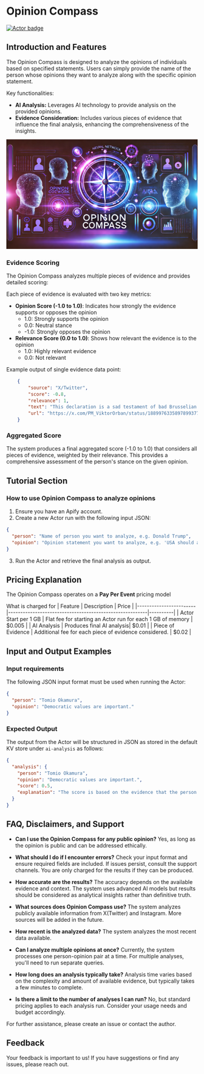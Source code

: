 # Opinion Compass

[![Actor badge](https://apify.com/actor-badge?actor=jan.turon/opinion-compass)](https://apify.com/jan.turon/opinion-compass)

## Introduction and Features
The Opinion Compass is designed to analyze the opinions of individuals based on specified statements. Users can simply provide the name of the person whose opinions they want to analyze along with the specific opinion statement. 

Key functionalities:
- **AI Analysis:** Leverages AI technology to provide analysis on the provided opinions.
- **Evidence Consideration:** Includes various pieces of evidence that influence the final analysis, enhancing the comprehensiveness of the insights.

![Opinion Compass Logo](compass.png)

### Evidence Scoring

The Opinion Compass analyzes multiple pieces of evidence and provides detailed scoring:

Each piece of evidence is evaluated with two key metrics:
- **Opinion Score (-1.0 to 1.0)**: Indicates how strongly the evidence supports or opposes the opinion
  - 1.0: Strongly supports the opinion
  - 0.0: Neutral stance
  - -1.0: Strongly opposes the opinion
- **Relevance Score (0.0 to 1.0)**: Shows how relevant the evidence is to the opinion
  - 1.0: Highly relevant evidence
  - 0.0: Not relevant

Example output of single evidence data point:
```json
    {
        "source": "X/Twitter",
        "score": -0.8,
        "relevance": 1,
        "text": "This declaration is a sad testament of bad Brusselian leadership. While President @realDonaldTrump and President Putin negotiate on peace, EU officials issue worthless statements.\n\nYou can’t request a seat at the negotiating table. You have to earn it! Through strength, good leadership and smart diplomacy.\n\nThe position of Brussels - to support killing as long as it takes - is morally and politically unacceptable.",
        "url": "https://x.com/PM_ViktorOrban/status/1889976335897899377"
    }
```

### Aggregated Score
The system produces a final aggregated score (-1.0 to 1.0) that considers all pieces of evidence, weighted by their relevance. This provides a comprehensive assessment of the person's stance on the given opinion.

## Tutorial Section
### How to use Opinion Compass to analyze opinions
1. Ensure you have an Apify account.
2. Create a new Actor run with the following input JSON:

```json
{
  "person": "Name of person you want to analyze, e.g. Donald Trump",
  "opinion": "Opinion statement you want to analyze, e.g. 'USA should always come first.'"
}
```

3. Run the Actor and retrieve the final analysis as output.

## Pricing Explanation
The Opinion Compass operates on a **Pay Per Event** pricing model

What is charged for
| Feature                | Description                                             | Price    |
|------------------------|---------------------------------------------------------|----------|
| Actor Start per 1 GB   | Flat fee for starting an Actor run for each 1 GB of memory | $0.005  |
| AI Analysis            | Produces final AI analysis| $0.01   |
| Piece of Evidence      | Additional fee for each piece of evidence considered. | $0.02   |


## Input and Output Examples
### Input requirements
The following JSON input format must be used when running the Actor:

```json
{
  "person": "Tomio Okamura",
  "opinion": "Democratic values are important."
}
```

### Expected Output
The output from the Actor will be structured in JSON as stored in the default KV store under `ai-analysis` as follows:

```json
{
  "analysis": {
    "person": "Tomio Okamura",
    "opinion": "Democratic values are important.",
    "score": 0.5,
    "explanation": "The score is based on the evidence that the person identifies with the opinion. It ranges from -1.0 to 1.0. The higher the score, the more the person identifies with the opinion. 1 means strong identification, -1 means strong opposition, 0 means inconclusive evidence.",
  }
}
```

## FAQ, Disclaimers, and Support
- **Can I use the Opinion Compass for any public opinion?**
  Yes, as long as the opinion is public and can be addressed ethically.

- **What should I do if I encounter errors?**
  Check your input format and ensure required fields are included. If issues persist, consult the support channels.
  You are only charged for the results if they can be produced.

- **How accurate are the results?**
  The accuracy depends on the available evidence and context. The system uses advanced AI models but results should be considered as analytical insights rather than definitive truth.

- **What sources does Opinion Compass use?**
  The system analyzes publicly available information from X(Twitter) and Instagram. More sources will be added in the future.

- **How recent is the analyzed data?**
  The system analyzes the most recent data available.

- **Can I analyze multiple opinions at once?**
  Currently, the system processes one person-opinion pair at a time. For multiple analyses, you'll need to run separate queries.

- **How long does an analysis typically take?**
  Analysis time varies based on the complexity and amount of available evidence, but typically takes a few minutes to complete.

- **Is there a limit to the number of analyses I can run?**
  No, but standard pricing applies to each analysis run. Consider your usage needs and budget accordingly.

For further assistance, please create an issue or contact the author.

## Feedback
Your feedback is important to us! If you have suggestions or find any issues, please reach out.
